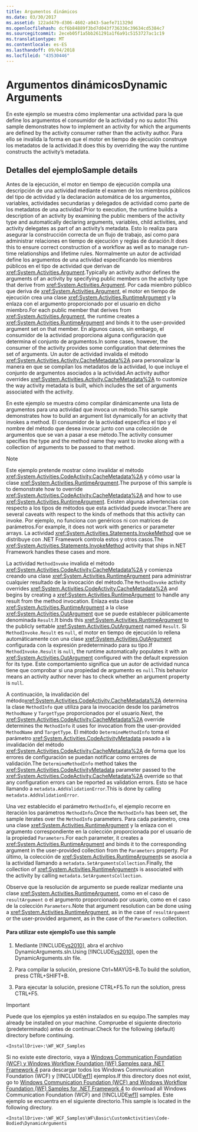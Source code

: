 ```yaml
---
title: Argumentos dinámicos
ms.date: 03/30/2017
ms.assetid: 122ad479-d306-4602-a943-5aefe711329d
ms.openlocfilehash: dcf6b84889f3bd7d043f736336c39634cd5384c7
ms.sourcegitcommit: 2eceb05f1a5bb261291a1f6a91c5153727ac1c19
ms.translationtype: MT
ms.contentlocale: es-ES
ms.lasthandoff: 09/04/2018
ms.locfileid: "43530446"
---
```

# <a name="dynamic-arguments"></a><span data-ttu-id="e45d5-102">Argumentos dinámicos</span><span class="sxs-lookup"><span data-stu-id="e45d5-102">Dynamic Arguments</span></span>
<span data-ttu-id="e45d5-103">En este ejemplo se muestra cómo implementar una actividad para la que define los argumentos el consumidor de la actividad y no su autor.</span><span class="sxs-lookup"><span data-stu-id="e45d5-103">This sample demonstrates how to implement an activity for which the arguments are defined by the activity consumer rather than the activity author.</span></span> <span data-ttu-id="e45d5-104">Para ello se invalida la forma en que el motor en tiempo de ejecución construye los metadatos de la actividad.</span><span class="sxs-lookup"><span data-stu-id="e45d5-104">It does this by overriding the way the runtime constructs the activity’s metadata.</span></span>  
  
## <a name="sample-details"></a><span data-ttu-id="e45d5-105">Detalles del ejemplo</span><span class="sxs-lookup"><span data-stu-id="e45d5-105">Sample details</span></span>  
 <span data-ttu-id="e45d5-106">Antes de la ejecución, el motor en tiempo de ejecución compila una descripción de una actividad mediante el examen de los miembros públicos del tipo de actividad y la declaración automática de los argumentos, variables, actividades secundarias y delegados de actividad como parte de los metadatos de una actividad.</span><span class="sxs-lookup"><span data-stu-id="e45d5-106">Prior to execution, the runtime builds a description of an activity by examining the public members of the activity type and automatically declaring arguments, variables, child activities, and activity delegates as part of an activity’s metadata.</span></span> <span data-ttu-id="e45d5-107">Esto lo realiza para asegurar la construcción correcta de un flujo de trabajo, así como para administrar relaciones en tiempo de ejecución y reglas de duración.</span><span class="sxs-lookup"><span data-stu-id="e45d5-107">It does this to ensure correct construction of a workflow as well as to manage run-time relationships and lifetime rules.</span></span> <span data-ttu-id="e45d5-108">Normalmente un autor de actividad define los argumentos de una actividad especificando los miembros públicos en el tipo de actividad que derivan de <xref:System.Activities.Argument>.</span><span class="sxs-lookup"><span data-stu-id="e45d5-108">Typically an activity author defines the arguments of an activity by specifying public members on the activity type that derive from <xref:System.Activities.Argument>.</span></span> <span data-ttu-id="e45d5-109">Por cada miembro público que deriva de <xref:System.Activities.Argument>, el motor en tiempo de ejecución crea una clase <xref:System.Activities.RuntimeArgument> y la enlaza con el argumento proporcionado por el usuario en dicho miembro.</span><span class="sxs-lookup"><span data-stu-id="e45d5-109">For each public member that derives from <xref:System.Activities.Argument>, the runtime creates a <xref:System.Activities.RuntimeArgument> and binds it to the user-provided argument set on that member.</span></span> <span data-ttu-id="e45d5-110">En algunos casos, sin embargo, el consumidor de la actividad proporciona alguna configuración que determina el conjunto de argumentos.</span><span class="sxs-lookup"><span data-stu-id="e45d5-110">In some cases, however, the consumer of the activity provides some configuration that determines the set of arguments.</span></span> <span data-ttu-id="e45d5-111">Un autor de actividad invalida el método <xref:System.Activities.Activity.CacheMetadata%2A> para personalizar la manera en que se compilan los metadatos de la actividad, lo que incluye el conjunto de argumentos asociados a la actividad.</span><span class="sxs-lookup"><span data-stu-id="e45d5-111">An activity author overrides <xref:System.Activities.Activity.CacheMetadata%2A> to customize the way activity metadata is built, which includes the set of arguments associated with the activity.</span></span>  
  
 <span data-ttu-id="e45d5-112">En este ejemplo se muestra cómo compilar dinámicamente una lista de argumentos para una actividad que invoca un método.</span><span class="sxs-lookup"><span data-stu-id="e45d5-112">This sample demonstrates how to build an argument list dynamically for an activity that invokes a method.</span></span> <span data-ttu-id="e45d5-113">El consumidor de la actividad especifica el tipo y el nombre del método que desea invocar junto con una colección de argumentos que se van a pasar a ese método.</span><span class="sxs-lookup"><span data-stu-id="e45d5-113">The activity consumer specifies the type and the method name they want to invoke along with a collection of arguments to be passed to that method.</span></span>  
  
> [!NOTE]
>  <span data-ttu-id="e45d5-114">Este ejemplo pretende mostrar cómo invalidar el método <xref:System.Activities.CodeActivity.CacheMetadata%2A> y cómo usar la clase <xref:System.Activities.RuntimeArgument>.</span><span class="sxs-lookup"><span data-stu-id="e45d5-114">The purpose of this sample is to demonstrate how to override <xref:System.Activities.CodeActivity.CacheMetadata%2A> and how to use <xref:System.Activities.RuntimeArgument>.</span></span> <span data-ttu-id="e45d5-115">Existen algunas advertencias con respecto a los tipos de métodos que esta actividad puede invocar.</span><span class="sxs-lookup"><span data-stu-id="e45d5-115">There are several caveats with respect to the kinds of methods that this activity can invoke.</span></span> <span data-ttu-id="e45d5-116">Por ejemplo, no funciona con genéricos ni con matrices de parámetros.</span><span class="sxs-lookup"><span data-stu-id="e45d5-116">For example, it does not work with generics or parameter arrays.</span></span> <span data-ttu-id="e45d5-117">La actividad <xref:System.Activities.Statements.InvokeMethod> que se distribuye con .NET Framework controla estos y otros casos.</span><span class="sxs-lookup"><span data-stu-id="e45d5-117">The <xref:System.Activities.Statements.InvokeMethod> activity that ships in.NET Framework handles these cases and more.</span></span>  
  
 <span data-ttu-id="e45d5-118">La actividad `MethodInvoke` invalida el método <xref:System.Activities.CodeActivity.CacheMetadata%2A> y comienza creando una clase <xref:System.Activities.RuntimeArgument> para administrar cualquier resultado de la invocación del método.</span><span class="sxs-lookup"><span data-stu-id="e45d5-118">The `MethodInvoke` activity overrides <xref:System.Activities.CodeActivity.CacheMetadata%2A> and begins by creating a <xref:System.Activities.RuntimeArgument> to handle any result from the method invocation.</span></span> <span data-ttu-id="e45d5-119">Enlaza esta clase <xref:System.Activities.RuntimeArgument> a la clase <xref:System.Activities.OutArgument> que se puede establecer públicamente denominada `Result`.</span><span class="sxs-lookup"><span data-stu-id="e45d5-119">It binds this <xref:System.Activities.RuntimeArgument> to the publicly settable <xref:System.Activities.OutArgument> named `Result`.</span></span> <span data-ttu-id="e45d5-120">Si `MethodInvoke.Result` es `null`, el motor en tiempo de ejecución lo rellena automáticamente con una clase <xref:System.Activities.OutArgument> configurada con la expresión predeterminado para su tipo.</span><span class="sxs-lookup"><span data-stu-id="e45d5-120">If `MethodInvoke.Result` is `null`, the runtime automatically populates it with an <xref:System.Activities.OutArgument> configured with the default expression for its type.</span></span> <span data-ttu-id="e45d5-121">Este comportamiento significa que un autor de actividad nunca tiene que comprobar si una propiedad de argumento es `null`.</span><span class="sxs-lookup"><span data-stu-id="e45d5-121">This behavior means an activity author never has to check whether an argument property is `null`.</span></span>  
  
 <span data-ttu-id="e45d5-122">A continuación, la invalidación del método<xref:System.Activities.CodeActivity.CacheMetadata%2A> determina la clase `MethodInfo` que utiliza para la invocación desde los parámetros `MethodName` y `TargetType` proporcionados por el usuario.</span><span class="sxs-lookup"><span data-stu-id="e45d5-122">Next, the <xref:System.Activities.CodeActivity.CacheMetadata%2A> override determines the `MethodInfo` it uses for invocation from the user-provided `MethodName` and `TargetType`.</span></span> <span data-ttu-id="e45d5-123">El método `DetermineMethodInfo` toma el parámetro <xref:System.Activities.CodeActivityMetadata> pasado a la invalidación del método <xref:System.Activities.CodeActivity.CacheMetadata%2A> de forma que los errores de configuración se puedan notificar como errores de validación.</span><span class="sxs-lookup"><span data-stu-id="e45d5-123">The `DetermineMethodInfo` method takes the <xref:System.Activities.CodeActivityMetadata> parameter passed to the <xref:System.Activities.CodeActivity.CacheMetadata%2A> override so that any configuration errors can be reported as validation errors.</span></span> <span data-ttu-id="e45d5-124">Esto se hace llamando a `metadata.AddValidationError`.</span><span class="sxs-lookup"><span data-stu-id="e45d5-124">This is done by calling `metadata.AddValidationError`.</span></span>  
  
 <span data-ttu-id="e45d5-125">Una vez establecido el parámetro `MethodInfo`, el ejemplo recorre en iteración los parámetros `MethodInfo`.</span><span class="sxs-lookup"><span data-stu-id="e45d5-125">Once the `MethodInfo` has been set, the sample iterates over the `MethodInfo` parameters.</span></span> <span data-ttu-id="e45d5-126">Para cada parámetro, crea una clase <xref:System.Activities.RuntimeArgument> y la enlaza con el argumento correspondiente en la colección proporcionada por el usuario de la propiedad `Parameters`.</span><span class="sxs-lookup"><span data-stu-id="e45d5-126">For each parameter, it creates a <xref:System.Activities.RuntimeArgument> and binds it to the corresponding argument in the user-provided collection from the `Parameters` property.</span></span> <span data-ttu-id="e45d5-127">Por último, la colección de <xref:System.Activities.RuntimeArgument>s se asocia a la actividad llamando a `metadata.SetArgumentsCollection`.</span><span class="sxs-lookup"><span data-stu-id="e45d5-127">Finally, the collection of <xref:System.Activities.RuntimeArgument>s is associated with the activity by calling `metadata.SetArgumentsCollection`.</span></span>  
  
 <span data-ttu-id="e45d5-128">Observe que la resolución de argumento se puede realizar mediante una clase <xref:System.Activities.RuntimeArgument>, como en el caso de `resultArgument` o el argumento proporcionado por usuario, como en el caso de la colección `Parameters`.</span><span class="sxs-lookup"><span data-stu-id="e45d5-128">Note that argument resolution can be done using a <xref:System.Activities.RuntimeArgument>, as in the case of `resultArgument` or the user-provided argument, as in the case of the `Parameters` collection.</span></span>  
  
#### <a name="to-use-this-sample"></a><span data-ttu-id="e45d5-129">Para utilizar este ejemplo</span><span class="sxs-lookup"><span data-stu-id="e45d5-129">To use this sample</span></span>  
  
1.  <span data-ttu-id="e45d5-130">Mediante [!INCLUDE[vs2010](../../../../includes/vs2010-md.md)], abra el archivo DynamicArguments.sln.</span><span class="sxs-lookup"><span data-stu-id="e45d5-130">Using [!INCLUDE[vs2010](../../../../includes/vs2010-md.md)], open the DynamicArguments.sln file.</span></span>  
  
2.  <span data-ttu-id="e45d5-131">Para compilar la solución, presione Ctrl+MAYÚS+B.</span><span class="sxs-lookup"><span data-stu-id="e45d5-131">To build the solution, press CTRL+SHIFT+B.</span></span>  
  
3.  <span data-ttu-id="e45d5-132">Para ejecutar la solución, presione CTRL+F5.</span><span class="sxs-lookup"><span data-stu-id="e45d5-132">To run the solution, press CTRL+F5.</span></span>  
  
> [!IMPORTANT]
>  <span data-ttu-id="e45d5-133">Puede que los ejemplos ya estén instalados en su equipo.</span><span class="sxs-lookup"><span data-stu-id="e45d5-133">The samples may already be installed on your machine.</span></span> <span data-ttu-id="e45d5-134">Compruebe el siguiente directorio (predeterminado) antes de continuar.</span><span class="sxs-lookup"><span data-stu-id="e45d5-134">Check for the following (default) directory before continuing.</span></span>  
>   
>  `<InstallDrive>:\WF_WCF_Samples`  
>   
>  <span data-ttu-id="e45d5-135">Si no existe este directorio, vaya a [Windows Communication Foundation (WCF) y Windows Workflow Foundation (WF) Samples para .NET Framework 4](https://go.microsoft.com/fwlink/?LinkId=150780) para descargar todos los Windows Communication Foundation (WCF) y [!INCLUDE[wf1](../../../../includes/wf1-md.md)] ejemplos.</span><span class="sxs-lookup"><span data-stu-id="e45d5-135">If this directory does not exist, go to [Windows Communication Foundation (WCF) and Windows Workflow Foundation (WF) Samples for .NET Framework 4](https://go.microsoft.com/fwlink/?LinkId=150780) to download all Windows Communication Foundation (WCF) and [!INCLUDE[wf1](../../../../includes/wf1-md.md)] samples.</span></span> <span data-ttu-id="e45d5-136">Este ejemplo se encuentra en el siguiente directorio.</span><span class="sxs-lookup"><span data-stu-id="e45d5-136">This sample is located in the following directory.</span></span>  
>   
>  `<InstallDrive>:\WF_WCF_Samples\WF\Basic\CustomActivities\Code-Bodied\DynamicArguments`